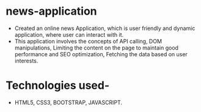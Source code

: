 # news-application
- Created an online news Application, which is user friendly and dynamic application, where user can interact with it.
- This application involves the concepts of API calling, DOM manipulations, Limiting the content on the page to maintain good performance and SEO optimization, Fetching the data based on user interests.
# Technologies used-
- HTML5, CSS3, BOOTSTRAP, JAVASCRIPT.
